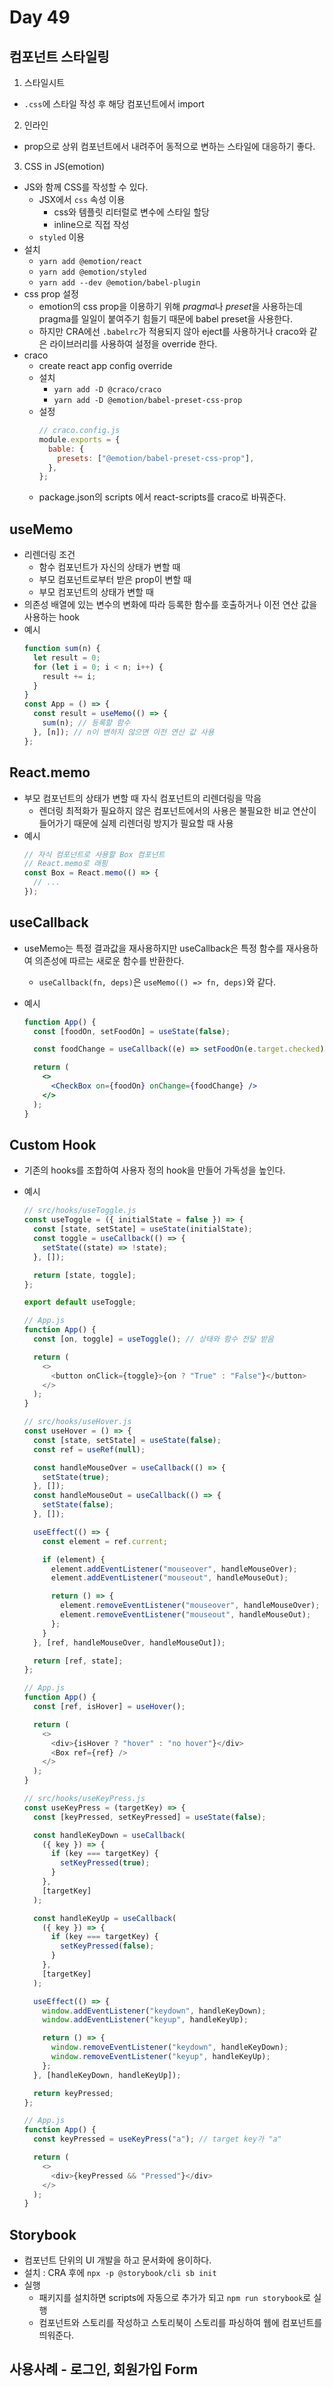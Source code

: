 # Day 49

## 컴포넌트 스타일링

1. 스타일시트

- `.css`에 스타일 작성 후 해당 컴포넌트에서 import

2. 인라인

- prop으로 상위 컴포넌트에서 내려주어 동적으로 변하는 스타일에 대응하기 좋다.

3. CSS in JS(emotion)

- JS와 함께 CSS를 작성할 수 있다.
  - JSX에서 `css` 속성 이용
    - css와 템플릿 리터럴로 변수에 스타일 할당
    - inline으로 직접 작성
  - `styled` 이용
- 설치
  - `yarn add @emotion/react`
  - `yarn add @emotion/styled`
  - `yarn add --dev @emotion/babel-plugin`
- css prop 설정
  - emotion의 css prop을 이용하기 위해 *pragma*나 *preset*을 사용하는데 pragma를 일일이 붙여주기 힘들기 때문에 babel preset을 사용한다.
  - 하지만 CRA에선 `.babelrc`가 적용되지 않아 eject를 사용하거나 craco와 같은 라이브러리를 사용하여 설정을 override 한다.
- craco
  - create react app config override
  - 설치
    - `yarn add -D @craco/craco`
    - `yarn add -D @emotion/babel-preset-css-prop`
  - 설정
    ```js
    // craco.config.js
    module.exports = {
      bable: {
        presets: ["@emotion/babel-preset-css-prop"],
      },
    };
    ```
  - package.json의 scripts 에서 react-scripts를 craco로 바꿔준다.

## useMemo

- 리렌더링 조건
  - 함수 컴포넌트가 자신의 상태가 변할 때
  - 부모 컴포넌트로부터 받은 prop이 변할 때
  - 부모 컴포넌트의 상태가 변할 때
- 의존성 배열에 있는 변수의 변화에 따라 등록한 함수를 호출하거나 이전 연산 값을 사용하는 hook
- 예시
  ```js
  function sum(n) {
    let result = 0;
    for (let i = 0; i < n; i++) {
      result += i;
    }
  }
  const App = () => {
    const result = useMemo(() => {
      sum(n); // 등록할 함수
    }, [n]); // n이 변하지 않으면 이전 연산 값 사용
  };
  ```

## React.memo

- 부모 컴포넌트의 상태가 변할 때 자식 컴포넌트의 리렌더링을 막음
  - 렌더링 최적화가 필요하지 않은 컴포넌트에서의 사용은 불필요한 비교 연산이 들어가기 때문에 실제 리렌더링 방지가 필요할 때 사용
- 예시
  ```js
  // 자식 컴포넌트로 사용할 Box 컴포넌트
  // React.memo로 래핑
  const Box = React.memo(() => {
    // ...
  });
  ```

## useCallback

- useMemo는 특정 결과값을 재사용하지만 useCallback은 특정 함수를 재사용하여 의존성에 따르는 새로운 함수를 반환한다.
  - `useCallback(fn, deps)`은 `useMemo(() => fn, deps)`와 같다.
- 예시

  ```jsx
  function App() {
    const [foodOn, setFoodOn] = useState(false);

    const foodChange = useCallback((e) => setFoodOn(e.target.checked), []); //

    return (
      <>
        <CheckBox on={foodOn} onChange={foodChange} />
      </>
    );
  }
  ```

## Custom Hook

- 기존의 hooks를 조합하여 사용자 정의 hook을 만들어 가독성을 높인다.
- 예시

  ```js
  // src/hooks/useToggle.js
  const useToggle = ({ initialState = false }) => {
    const [state, setState] = useState(initialState);
    const toggle = useCallback(() => {
      setState((state) => !state);
    }, []);

    return [state, toggle];
  };

  export default useToggle;

  // App.js
  function App() {
    const [on, toggle] = useToggle(); // 상태와 함수 전달 받음

    return (
      <>
        <button onClick={toggle}>{on ? "True" : "False"}</button>
      </>
    );
  }
  ```

  ```js
  // src/hooks/useHover.js
  const useHover = () => {
    const [state, setState] = useState(false);
    const ref = useRef(null);

    const handleMouseOver = useCallback(() => {
      setState(true);
    }, []);
    const handleMouseOut = useCallback(() => {
      setState(false);
    }, []);

    useEffect(() => {
      const element = ref.current;

      if (element) {
        element.addEventListener("mouseover", handleMouseOver);
        element.addEventListener("mouseout", handleMouseOut);

        return () => {
          element.removeEventListener("mouseover", handleMouseOver);
          element.removeEventListener("mouseout", handleMouseOut);
        };
      }
    }, [ref, handleMouseOver, handleMouseOut]);

    return [ref, state];
  };

  // App.js
  function App() {
    const [ref, isHover] = useHover();

    return (
      <>
        <div>{isHover ? "hover" : "no hover"}</div>
        <Box ref={ref} />
      </>
    );
  }
  ```

  ```js
  // src/hooks/useKeyPress.js
  const useKeyPress = (targetKey) => {
    const [keyPressed, setKeyPressed] = useState(false);

    const handleKeyDown = useCallback(
      ({ key }) => {
        if (key === targetKey) {
          setKeyPressed(true);
        }
      },
      [targetKey]
    );

    const handleKeyUp = useCallback(
      ({ key }) => {
        if (key === targetKey) {
          setKeyPressed(false);
        }
      },
      [targetKey]
    );

    useEffect(() => {
      window.addEventListener("keydown", handleKeyDown);
      window.addEventListener("keyup", handleKeyUp);

      return () => {
        window.removeEventListener("keydown", handleKeyDown);
        window.removeEventListener("keyup", handleKeyUp);
      };
    }, [handleKeyDown, handleKeyUp]);

    return keyPressed;
  };

  // App.js
  function App() {
    const keyPressed = useKeyPress("a"); // target key가 "a"

    return (
      <>
        <div>{keyPressed && "Pressed"}</div>
      </>
    );
  }
  ```

## Storybook

- 컴포넌트 단위의 UI 개발을 하고 문서화에 용이하다.
- 설치 : CRA 후에 `npx -p @storybook/cli sb init`
- 실행
  - 패키지를 설치하면 scripts에 자동으로 추가가 되고 `npm run storybook`로 실행
  - 컴포넌트와 스토리를 작성하고 스토리북이 스토리를 파싱하여 웹에 컴포넌트를 띄워준다.

## 사용사례 - 로그인, 회원가입 Form
